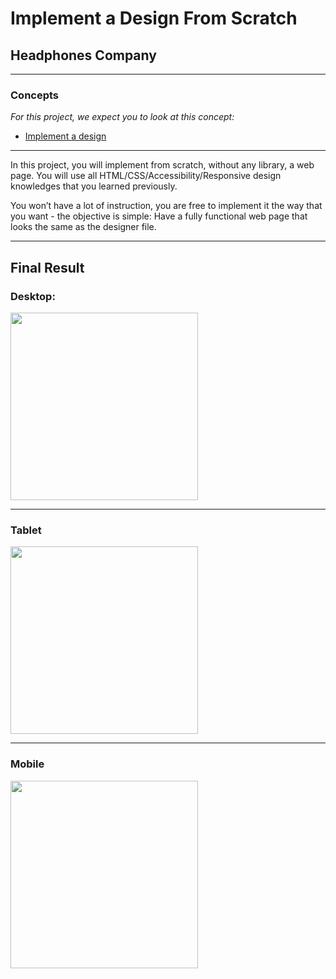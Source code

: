 # Implement a Design From Scratch
## Headphones Company
---
### Concepts
*For this project, we expect you to look at this concept:*
* [Implement a design](https://intranet.hbtn.io/concepts/963)

---

In this project, you will implement from scratch, without any library, a web page. You will use all HTML/CSS/Accessibility/Responsive design knowledges that you learned previously.

You won’t have a lot of instruction, you are free to implement it the way that you want - the objective is simple: Have a fully functional web page that looks the same as the designer file.

---

## Final Result
### Desktop:
<img src="images/headphones_desktop.png" width="300">

---

### Tablet
<img src="images/headphones_tablet.png" width="300">

---

### Mobile
<img src="images/headphones_mobile.png" width="300">
